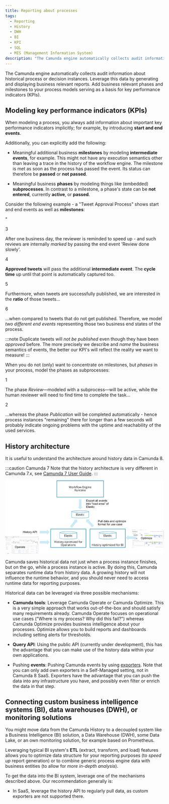 ```yaml
---
title: Reporting about processes
tags:
  - Reporting
  - History
  - DWH
  - BI
  - KPI
  - SQL
  - MIS (Management Information System)
description: "The Camunda engine automatically collects audit information about historical process or instances for users to leverage and generate relevant reports."
---
```


The Camunda engine automatically collects audit information about historical process or decision instances. Leverage this data by generating and displaying business relevant reports. Add business relevant phases and milestones to your process models serving as a basis for key performance indicators (KPIs).

## Modeling key performance indicators (KPIs)

When modeling a process, you always add information about important key performance indicators implicitly; for example, by introducing **start and end events**.

Additionally, you can explicitly add the following:

- Meaningful additional business **milestones** by modeling **intermediate events**, for example. This might not have any execution semantics other than leaving a trace in the history of the workflow engine. The milestone is met as soon as the process has passed the event. Its status can therefore be **passed** or **not passed**.

- Meaningful business **phases** by modeling things like (embedded) **subprocesses**. In contrast to a milestone, a phase's state can be **not entered**, currently **active**, or **passed**.

Consider the following example - a "Tweet Approval Process" shows start and end events as well as **milestones**:

<div bpmn="best-practices/reporting-about-processes-assets/TwitterReportingMilestone.bpmn" callouts="end_event_review_done_slowly,intermediate_event_tweet_approved,end_event_tweet_published,end_event_tweet_unpublished" />"

<span className="callout">3</span>

After one business day, the reviewer is reminded to speed up - and such reviews are internally _marked_ by passing the end event 'Review done slowly'.

<span className="callout">4</span>

**Approved tweets** will pass the additional **intermediate event**. The **cycle time** up until that point is automatically captured too.

<span className="callout">5</span>

Furthermore, when tweets are successfully published, we are interested in the **ratio** of those tweets...

<span className="callout">6</span>

...when compared to tweets that do not get published. Therefore, we model _two different end events_ representing those two business end states of the process.

:::note
Duplicate tweets will _not be published_ even though they have been _approved_ before. The more precisely we describe and _name_ the business semantics of events, the better our KPI's will reflect the reality we want to measure!
:::

When you do not (only) want to concentrate on milestones, but _phases_ in your process, model the phases as subprocesses:

<div bpmn="best-practices/reporting-about-processes-assets/TwitterReportingPhases.bpmn" callouts="sub_process_review,sub_process_publication" />

<span className="callout">1</span>

The phase _Review_—modeled with a subprocess—will be active, while the human reviewer will need to find time to complete the task...

<span className="callout">2</span>

...whereas the phase _Publication_ will be completed automatically - hence process instances "remaining" there for longer than a few seconds will probably indicate ongoing problems with the uptime and reachability of the used services.

## History architecture

It is useful to understand the architecture around history data in Camunda 8.

:::caution Camunda 7
Note that the history architecture is very different in Camunda 7.x, see [Camunda 7 User Guide](https://docs.camunda.org/manual/latest/user-guide/process-engine/history/).
:::

![History architecture](reporting-about-processes-assets/history-architecture.png)

Camunda saves historical data not just when a process instance finishes, but on the go, while a process instance is active. By doing this, Camunda separates runtime data from history data. A growing history will not influence the runtime behavior, and you should never need to access runtime data for reporting purposes.

Historical data can be leveraged via three possible mechanisms:

- **Camunda tools**: Leverage Camunda Operate or Camunda Optimize. This is a very simple approach that works out-of-the-box and should satisfy many requirements already. Camunda Operate focuses on operational use cases ("Where is my process? Why did this fail?") whereas Camunda Optimize provides business intelligence about your processes. Optimize allows you to build reports and dashboards including setting alerts for thresholds.

- **Query API**: Using the public API (currently under development), this has the advantage that you can make use of the history data within your own applications.

- Pushing **events**: Pushing Camunda events by using [exporters](/docs/components/zeebe/technical-concepts/architecture/#exporters). Note that you can only add own exporters in a Self-Managed setting, not in Camunda 8 SaaS. Exporters have the advantage that you can push the data into any infrastructure you have, and possibly even filter or enrich the data in that step.

## Connecting custom business intelligence systems (BI), data warehouses (DWH), or monitoring solutions

You might move data from the Camunda History to a decoupled system like a Business Intelligence (BI) solution, a Data Warehouse (DWH), some Data Lake, or an own monitoring solution, for example based on Prometheus.

Leveraging typical BI system's **ETL** (extract, transform, and load) features allows you to optimize data structure for your reporting purposes (to _speed up_ report generation) or to combine generic process engine data with business entities (to allow for _more in-depth analysis_).

To get the data into the BI system, leverage one of the mechanisms described above. Our recommendation generally is:

- In SaaS, leverage the history API to regularly pull data, as custom exporters are not supported there.
